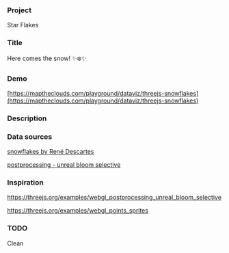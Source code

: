 ### Project

Star Flakes

### Title

Here comes the snow! ✨❄️✨

### Demo

[https://maptheclouds.com/playground/dataviz/threejs-snowflakes](https://maptheclouds.com/playground/dataviz/threejs-snowflakes)

### Description

<!-- a paragraph -->

### Data sources

[snowflakes by René Descartes](https://threejs.org/examples/webgl_postprocessing_unreal_bloom_selective)

[postprocessing - unreal bloom selective](https://threejs.org/examples/webgl_points_sprites)

### Inspiration

https://threejs.org/examples/webgl_postprocessing_unreal_bloom_selective

https://threejs.org/examples/webgl_points_sprites

### TODO

Clean

